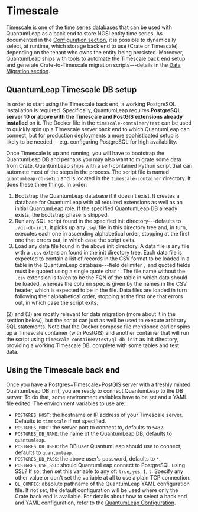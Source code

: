 # Timescale

[Timescale][timescale] is one of the time series databases that can be
used with QuantumLeap as a back end to store NGSI entity time series.
As documented in the [Configuration section][admin.db], it is
possible to dynamically select, at runtime, which storage back end to
use (Crate or Timescale) depending on the tenant who owns the entity
being persisted. Moreover, QuantumLeap ships with tools to automate the
Timescale back end setup and generate Crate-to-Timescale migration
scripts---details in the [Data Migration section][admin.dm].

## QuantumLeap Timescale DB setup

In order to start using the Timescale back end, a working PostgreSQL
installation is required. Specifically, QuantumLeap requires
**PostgreSQL server 10 or above with the Timescale and PostGIS
extensions already installed** on it. The Docker file in the
`timescale-container/test` can be used to quickly spin up a Timescale
server back end to which QuantumLeap can connect, but for
production deployments a more sophisticated setup is likely to
be needed---e.g. configuring PostgreSQL for high availability.

Once Timescale is up and running, you will have to bootstrap the
QuantumLeap DB and perhaps you may also want to migrate some data
from Crate. QuantumLeap ships with a self-contained Python script
that can automate most of the steps in the process. The script file
is named `quantumleap-db-setup` and is located in the
`timescale-container` directory. It does these three things, in order:

1. Bootstrap the QuantumLeap database if it doesn't exist. It creates
   a database for QuantumLeap with all required extensions as well as
   an initial QuantumLeap role. If the specified QuantumLeap DB already
   exists, the bootstrap phase is skipped.
2. Run any SQL script found in the specified init directory---defaults
   to `./ql-db-init`. It picks up any `.sql` file in this directory
   tree and, in turn, executes each one in ascending alphabetical
   order, stopping at the first one that errors out, in which case
   the script exits.
3. Load any data file found in the above init directory. A data file
   is any file with a `.csv` extension found in the init directory
   tree. Each data file is expected to contain a list of records in
   the CSV format to be loaded in a table in the QuantumLeap
   database---field delimiter `,` and quoted fields must be quoted
   using a single quote char `'`. The file name without the `.csv`
   extension is taken to be the FQN of the table in which data should
   be loaded, whereas the column spec is given by the names in the
   CSV header, which is expected to be in the file. Data files are
   loaded in turn following their alphabetical order, stopping at
   the first one that errors out, in which case the script exits.

(2) and (3) are mostly relevant for data migration (more about it
in the section below), but the script can just as well be used to
execute arbitrary SQL statements. Note that the Docker compose
file mentioned earlier spins up a Timescale container (with PostGIS)
and another container that will run the script using
`timescale-container/test/ql-db-init` as init directory,
providing a working Timescale DB, complete with some tables
and test data.

## Using the Timescale back end

Once you have a Postgres+Timescale+PostGIS server with a freshly
minted QuantumLeap DB in it, you are ready to connect QuantumLeap
to the DB server. To do that, some environment variables have to
be set and a YAML file edited. The environment variables to use
are:

* `POSTGRES_HOST`: the hostname or IP address of your Timescale server.
  Defaults to `timescale` if not specified.
* `POSTGRES_PORT`: the server port to connect to, defaults to `5432`.
* `POSTGRES_DB_NAME`: the name of the QuantumLeap DB, defaults to
  `quantumleap`.
* `POSTGRES_DB_USER`: the DB user QuantumLeap should use to connect,
  defaults to `quantumleap`.
* `POSTGRES_DB_PASS`: the above user's password, defaults to `*`.
* `POSTGRES_USE_SSL`: should QuantumLeap connect to PostgreSQL using
  SSL? If so, then set this variable to any of: `true`, `yes`, `1`, `t`.
  Specify any other value or don't set the variable at all to use a
  plain TCP connection.
* `QL_CONFIG`: absolute pathname of the QuantumLeap YAML configuration
  file. If not set, the default configuration will be used where only
  the Crate back end is available. For details about how to select a
  back end and YAML configuration, refer to the [QuantumLeap Configuration][admin.db].

[admin.db]: ./configuration.md
    "QuantumLeap Configuration"
[admin.dm]: ./dataMigration.md
    "QuantumLeap Data Migration"
[postgres]: https://www.postgresql.org
    "PostgreSQL Home"
[postgis]: https://postgis.net/
    "PostGIS Home"
[timescale]: https://www.timescale.com
    "Timescale Home"
